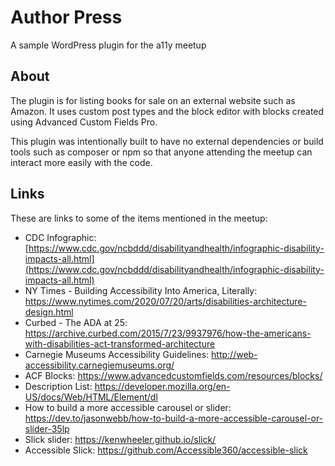 # Author Press
A sample WordPress plugin for the a11y meetup

## About

The plugin is for listing books for sale on an external website such as Amazon. It uses custom post types and the block editor with blocks created using Advanced Custom Fields Pro.

This plugin was intentionally built to have no external dependencies or build tools such as composer or npm so that anyone attending the meetup can interact more easily with the code.

## Links

These are links to some of the items mentioned in the meetup:

- CDC Infographic: [https://www.cdc.gov/ncbddd/disabilityandhealth/infographic-disability-impacts-all.html](https://www.cdc.gov/ncbddd/disabilityandhealth/infographic-disability-impacts-all.html)
- NY Times - Building Accessibility Into America, Literally: https://www.nytimes.com/2020/07/20/arts/disabilities-architecture-design.html
- Curbed - The ADA at 25: https://archive.curbed.com/2015/7/23/9937976/how-the-americans-with-disabilities-act-transformed-architecture
- Carnegie Museums Accessibility Guidelines: http://web-accessibility.carnegiemuseums.org/
- ACF Blocks: https://www.advancedcustomfields.com/resources/blocks/
- Description List: https://developer.mozilla.org/en-US/docs/Web/HTML/Element/dl
- How to build a more accessible carousel or slider: https://dev.to/jasonwebb/how-to-build-a-more-accessible-carousel-or-slider-35lp
- Slick slider: https://kenwheeler.github.io/slick/
- Accessible Slick: https://github.com/Accessible360/accessible-slick


